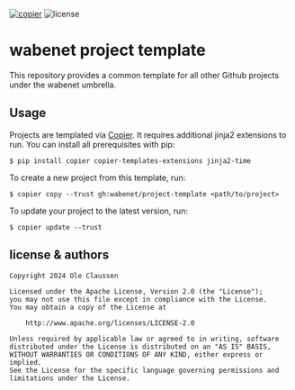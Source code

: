 [![copier](https://img.shields.io/endpoint?url=https://raw.githubusercontent.com/copier-org/copier/master/img/badge/badge-grayscale-inverted-border-orange.json)](https://github.com/copier-org/copier)
![license](https://img.shields.io/github/license/wabenet/project-template)

# wabenet project template

This repository provides a common template for all other Github projects under
the wabenet umbrella.

## Usage

Projects are templated via [Copier](https://copier.readthedocs.io/en/stable).
It requires additional jinja2 extensions to run. You can install all prerequisites with pip:

```
$ pip install copier copier-templates-extensions jinja2-time
```

To create a new project from this template, run:

```shell
$ copier copy --trust gh:wabenet/project-template <path/to/project>
```

To update your project to the latest version, run:

```shell
$ copier update --trust
```

## license & authors

```text
Copyright 2024 Ole Claussen

Licensed under the Apache License, Version 2.0 (the "License");
you may not use this file except in compliance with the License.
You may obtain a copy of the License at

    http://www.apache.org/licenses/LICENSE-2.0

Unless required by applicable law or agreed to in writing, software
distributed under the License is distributed on an "AS IS" BASIS,
WITHOUT WARRANTIES OR CONDITIONS OF ANY KIND, either express or implied.
See the License for the specific language governing permissions and
limitations under the License.
```

